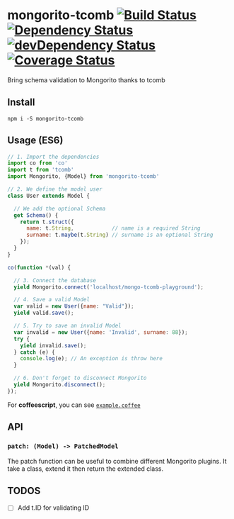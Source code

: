 # mongorito-tcomb [![Build Status](https://travis-ci.org/xouabita/mongorito-tcomb.svg?branch=master)](https://travis-ci.org/xouabita/mongorito-tcomb) [![Dependency Status](https://david-dm.org/xouabita/mongorito-tcomb.svg)](https://david-dm.org/xouabita/mongorito-tcomb) [![devDependency Status](https://david-dm.org/alanshaw/david/dev-status.svg)](https://david-dm.org/alanshaw/david#info=devDependencies) [![Coverage Status](https://coveralls.io/repos/github/xouabita/mongorito-tcomb/badge.svg?branch=master)](https://coveralls.io/github/xouabita/mongorito-tcomb?branch=master)
Bring schema validation to Mongorito thanks to tcomb

Install
-------

`npm i -S mongorito-tcomb`

Usage (ES6)
-----------

~~~js
// 1. Import the dependencies
import co from 'co'
import t from 'tcomb'
import Mongorito, {Model} from 'mongorito-tcomb'

// 2. We define the model user
class User extends Model {

  // We add the optional Schema
  get Schema() {
    return t.struct({
      name: t.String,            // name is a required String
      surname: t.maybe(t.String) // surname is an optional String
    });
  }
}

co(function *(val) {

  // 3. Connect the database
  yield Mongorito.connect('localhost/mongo-tcomb-playground');

  // 4. Save a valid Model
  var valid = new User({name: "Valid"});
  yield valid.save();

  // 5. Try to save an invalid Model
  var invalid = new User({name: 'Invalid', surname: 88});
  try {
    yield invalid.save();
  } catch (e) {
    console.log(e); // An exception is throw here
  }

  // 6. Don't forget to disconnect Mongorito
  yield Mongorito.disconnect();
});
~~~

For **coffeescript**, you can see [`example.coffee`](https://github.com/xouabita/mongorito-tcomb/blob/master/example.coffee)

API
---

### `patch: (Model) -> PatchedModel`

The patch function can be useful to combine different Mongorito plugins. It take a class,
extend it then return the extended class.

TODOS
-----

- [ ] Add t.ID for validating ID
